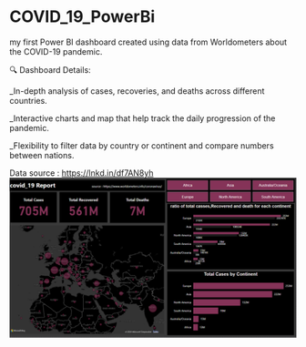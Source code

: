 # COVID_19_PowerBi
my first Power BI dashboard created using data from Worldometers about the COVID-19 pandemic.

🔍 Dashboard Details:

_In-depth analysis of cases, recoveries, and deaths across different countries.

_Interactive charts and map that help track the daily progression of the pandemic.

_Flexibility to filter data by country or continent and compare numbers between nations.

Data source : https://lnkd.in/df7AN8yh
![Dashboard](Dashboard.png)
